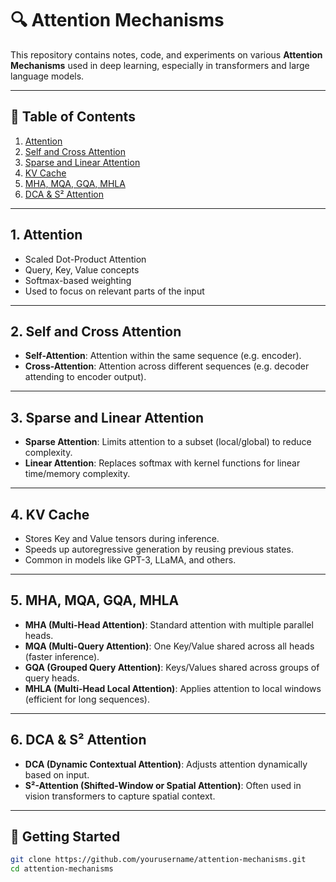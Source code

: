 # 🔍 Attention Mechanisms

This repository contains notes, code, and experiments on various **Attention Mechanisms** used in deep learning, especially in transformers and large language models.

---

## 📖 Table of Contents

1. [Attention](#1-attention)
2. [Self and Cross Attention](#2-self-and-cross-attention)
3. [Sparse and Linear Attention](#3-sparse-and-linear-attention)
4. [KV Cache](#4-kv-cache)
5. [MHA, MQA, GQA, MHLA](#5-mha-mqa-gqa-mhla)
6. [DCA & S² Attention](#6-dca--s²-attention)

---

## 1. Attention

- Scaled Dot-Product Attention
- Query, Key, Value concepts
- Softmax-based weighting
- Used to focus on relevant parts of the input

---

## 2. Self and Cross Attention

- **Self-Attention**: Attention within the same sequence (e.g. encoder).
- **Cross-Attention**: Attention across different sequences (e.g. decoder attending to encoder output).

---

## 3. Sparse and Linear Attention

- **Sparse Attention**: Limits attention to a subset (local/global) to reduce complexity.
- **Linear Attention**: Replaces softmax with kernel functions for linear time/memory complexity.

---

## 4. KV Cache

- Stores Key and Value tensors during inference.
- Speeds up autoregressive generation by reusing previous states.
- Common in models like GPT-3, LLaMA, and others.

---

## 5. MHA, MQA, GQA, MHLA

- **MHA (Multi-Head Attention)**: Standard attention with multiple parallel heads.
- **MQA (Multi-Query Attention)**: One Key/Value shared across all heads (faster inference).
- **GQA (Grouped Query Attention)**: Keys/Values shared across groups of query heads.
- **MHLA (Multi-Head Local Attention)**: Applies attention to local windows (efficient for long sequences).

---

## 6. DCA & S² Attention

- **DCA (Dynamic Contextual Attention)**: Adjusts attention dynamically based on input.
- **S²-Attention (Shifted-Window or Spatial Attention)**: Often used in vision transformers to capture spatial context.

---

## 🚀 Getting Started

```bash
git clone https://github.com/yourusername/attention-mechanisms.git
cd attention-mechanisms
